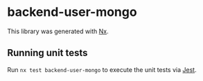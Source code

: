 # backend-user-mongo

This library was generated with [Nx](https://nx.dev).

## Running unit tests

Run `nx test backend-user-mongo` to execute the unit tests via [Jest](https://jestjs.io).
